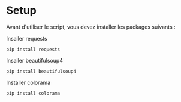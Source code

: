 # Setup
Avant d'utiliser le script, vous devez installer les packages suivants :

Insaller requests

```
pip install requests
```

Insaller beautifulsoup4

```
pip install beautifulsoup4
```

Installer colorama

```
pip install colorama
```
